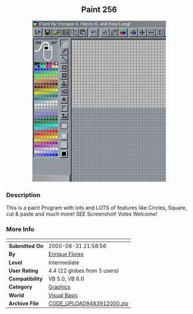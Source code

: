 ﻿<div align="center">

## Paint 256

<img src="PIC200091028568843.jpg">
</div>

### Description

This is a paint Program with lots and LOTS of features like Circles, Square, cut & paste and much more! SEE Screenshot! Votes Welcome!
 
### More Info
 


<span>             |<span>
---                |---
**Submitted On**   |2000-08-31 21:58:56
**By**             |[Enrique Flores](https://github.com/Planet-Source-Code/PSCIndex/blob/master/ByAuthor/enrique-flores.md)
**Level**          |Intermediate
**User Rating**    |4.4 (22 globes from 5 users)
**Compatibility**  |VB 5\.0, VB 6\.0
**Category**       |[Graphics](https://github.com/Planet-Source-Code/PSCIndex/blob/master/ByCategory/graphics__1-46.md)
**World**          |[Visual Basic](https://github.com/Planet-Source-Code/PSCIndex/blob/master/ByWorld/visual-basic.md)
**Archive File**   |[CODE\_UPLOAD9483912000\.zip](https://github.com/Planet-Source-Code/enrique-flores-paint-256__1-11145/archive/master.zip)








